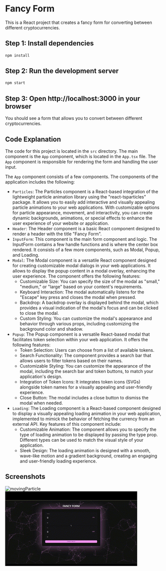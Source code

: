 
# Fancy Form

This is a React project that creates a fancy form for converting between different cryptocurrencies. 

## Step 1: Install dependencies

```sh
npm install
```

## Step 2: Run the development server

```sh
npm start
```

## Step 3: Open http://localhost:3000 in your browser

You should see a form that allows you to convert between different cryptocurrencies.

## Code Explanation

The code for this project is located in the `src` directory. The main component is the `App` component, which is located in the `App.tsx` file. The `App` component is responsible for rendering the form and handling the user input.

The `App` component consists of a few components. The components of the application includes the following:

* `Particles`: The Particles component is a React-based integration of the lightweight particle animation library using the "react-tsparticles" package. It allows you to easily add interactive and visually appealing particle animations to your web applications. With customizable options for particle appearance, movement, and interactivity, you can create dynamic backgrounds, animations, or special effects to enhance the user experience of your website or application. 
* `Header`: The Header component is a basic React component designed to render a header with the title "Fancy Form".
* `InputForm`: This component is the main form component and logic. The InputForm contains a few handle functions and is where the center box rendered. It consists of a few more components, such as Modal, Popup, and Loading.
* `Modal`: The Modal component is a versatile React component designed for creating customizable modal dialogs in your web applications. It allows to display the popup content in a modal overlay, enhancing the user experience. The component offers the following features:
  * Customizable Size: You can specify the size of the modal as "small," "medium," or "large" based on your content's requirements.
  * Keyboard Interaction: The modal automatically listens for the "Escape" key press and closes the modal when pressed.
  * Backdrop: A backdrop overlay is displayed behind the modal, which provides a visual indication of the modal's focus and can be clicked to close the modal.
  * Custom Styling: You can customize the modal's appearance and behavior through various props, including customizing the background color and shadow.
* `Popup`: The Popup component is a versatile React-based modal that facilitates token selection within your web application. It offers the following features:
  * Token Selection: Users can choose from a list of available tokens.
  * Search Functionality: The component provides a search bar that allows users to filter tokens based on their names.
  * Customizable Styling: You can customize the appearance of the modal, including the search bar and token buttons, to match your application's design.
  * Integration of Token Icons: It integrates token icons (SVGs) alongside token names for a visually appealing and user-friendly experience.
  * Close Button: The modal includes a close button to dismiss the modal when needed.
* `Loading`: The Loading component is a React-based component designed to display a visually appealing loading animation in your web application, implemented to mimick the behavior of fetching the currency from an external API. Key features of this component include:
  * Customizable Animation: The component allows you to specify the type of loading animation to be displayed by passing the type prop. Different types can be used to match the visual style of your application.
  * Sleek Design: The loading animation is designed with a smooth, wave-like motion and a gradient background, creating an engaging and user-friendly loading experience.
 
## Screenshots
![movingParticle](https://github.com/midnightfeverrr/Switcheo/blob/main/Problem%202/fancyform/screenshots/Screenshot-1.gif)
![input](https://github.com/midnightfeverrr/Switcheo/blob/main/Problem%202/fancyform/screenshots/Screenshot-2.gif)
